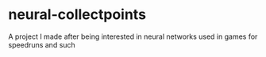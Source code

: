# neural-collectpoints

A project I made after being interested in neural networks used in games for speedruns and such
